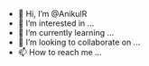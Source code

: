 - 👋 Hi, I’m @AnikulR
- 👀 I’m interested in ...
- 🌱 I’m currently learning ...
- 💞️ I’m looking to collaborate on ...
- 📫 How to reach me ...

<!---
AnikulR/AnikulR is a ✨ special ✨ repository because its `README.md` (this file) appears on your GitHub profile.
You can click the Preview link to take a look at your changes.
--->
